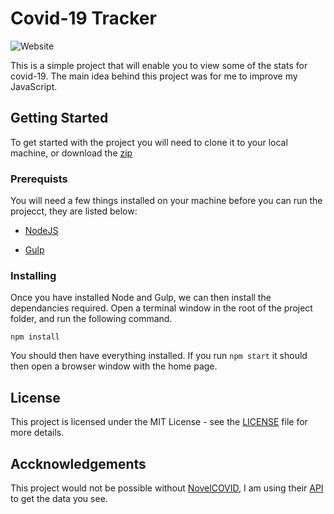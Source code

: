 # Covid-19 Tracker

![Website](https://img.shields.io/website?down_message=offline&up_message=online&url=https%3A%2F%2Fcorona.lmao.ninja%2Fcountries)

This is a simple project that will enable you to view some of the stats for covid-19. The main idea behind this project was for me to improve my JavaScript.

## Getting Started

To get started with the project you will need to clone it to your local machine, or download the [zip](https://github.com/Kvanrooyen/corona-tracker/archive/master.zip)

### Prerequists

You will need a few things installed on your machine before you can run the projecct, they are listed below:

- [NodeJS](https://nodejs.org/en/)

- [Gulp](https://gulpjs.com/docs/en/getting-started/quick-start)

### Installing

Once you have installed Node and Gulp, we can then install the dependancies required. Open a terminal window in the root of the project folder, and run the following command.

`npm install`

You should then have everything installed. If you run `npm start` it should then open a browser window with the home page.

## License

This project is licensed under the MIT License - see the [LICENSE](LICENSE) file for more details.

## Accknowledgements

This project would not be possible without [NovelCOVID](https://github.com/NovelCOVID), I am using their [API](https://github.com/NovelCOVID/API) to get the data you see.
